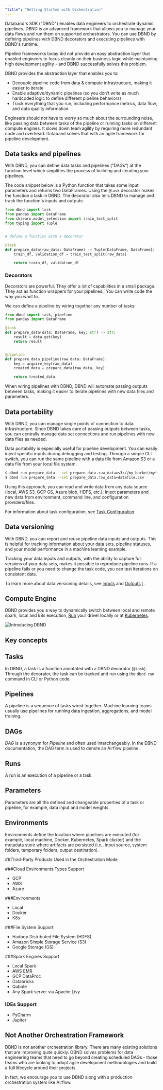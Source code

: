 ```yaml
---
"title": "Getting Started with Orchestration"
---
```

Databand's SDK ("DBND") enables data engineers to orchestrate dynamic pipelines. DBND is an advanced framework that allows you to manage your data flows and run them on supported orchestrators. You can use DBND by defining pipelines with DBND decorators and executing pipelines with DBND's runtime.

Pipeline frameworks today did not provide an easy abstraction layer that enabled engineers to focus cleanly on their business logic while maintaining high development agility - and DBND successfully solves this problem.

DBND provides the abstraction layer that enables you to:
* Decouple pipeline code from data & compute infrastructure, making it easier to iterate
* Enable adaptive/dynamic pipelines (so you don’t write as much hardcoded logic to define different pipeline behaviors)
* Track everything that you run, including performance metrics, data flow, and data quality information

Engineers should not have to worry so much about the surrounding noise, like passing data between tasks of the pipeline or running tasks on different compute engines. It slows down team agility by requiring more redundant code and overhead. Databand solves that with an agile framework for pipeline development.

## Data tasks and pipelines

With DBND, you can define data tasks and pipelines ("DAGs") at the function level which simplifies the process of building and iterating your pipelines.

The code snippet below is a Python function that takes some input parameters and returns two DataFrames. Using the `@task` decorator makes the function a task in DBND. The decorator also tells DBND to manage and track the function's inputs and outputs:

```python
from dbnd import task
from pandas import DataFrame
from sklearn.model_selection import train_test_split
from typing import Tuple


# define a function with a decorator

@task
def prepare_data(raw_data: DataFrame) -> Tuple[DataFrame, DataFrame]:
    train_df, validation_df = train_test_split(raw_data)

    return train_df, validation_df
```

### Decorators
Decorators are powerful. They offer a lot of capabilities in a small package. They act as function wrappers for your pipelines., You can write code the way you want to.

We can define a pipeline by wiring together any number of tasks:

<!-- noqa -->
```python
from dbnd import task, pipeline
from pandas import DataFrame

@task
def prepare_data(data: DataFrame, key: str) -> str:
    result = data.get(key)
    return result


@pipeline
def prepare_data_pipeline(raw_data: DataFrame):
    key = acquire_key(raw_data)
    treated_data = prepare_data(raw_data, key)

    return treated_data
```

When wiring pipelines with DBND, DBND will automate passing outputs between tasks, making it easier to iterate pipelines with new data files and parameters.

## Data portability

With DBND, you can manage single points of connection to data infrastructure. Since DBND takes care of passing outputs between tasks, you can centrally manage data set connections and run pipelines with new data files as needed.

Data portability is especially useful for pipeline development. You can easily inject specific inputs during debugging and testing. Through a simple CLI switch, you can run the same pipeline with a data file from Amazon S3 or a data file from your local file system.

```bash
$ dbnd run prepare_data --set prepare_data.raw_data=s3://my_backet/myfile.json
$ dbnd run prepare_data --set prepare_data.raw_data=datafile.csv
```

Using this approach, you can read and write data from any data source (local, AWS S3, GCP GS, Azure blob, HDFS, etc.); inject parameters and new data from environment, command line, and configuration providers/files.

For information about task configuration, see [Task Configuration](doc:object-configuration)

## Data versioning

With DBND, you can report and reuse pipeline data inputs and outputs. This is helpful for tracking information about your data sets, pipeline statuses, and your model performance in a machine learning example.

Tracking your data inputs and outputs, with the ability to capture full versions of your data sets, makes it possible to reproduce pipeline runs. If a pipeline fails or you need to change the task code, you can test iterations on consistent data.

To learn more about data versioning details, see [Inputs](doc:inputs) and [Outputs](doc:outputs) ].

## Compute Engine
DBND provides you a way to dynamically switch between local and remote spark, local and k8s execution, [Run](doc:running-pipelines) your driver locally or at [Kubernetes](doc:kubernetes-cluster).


![Introducing DBND](https://files.readme.io/7fc0a4e-Introducing_DBND.png)





## Key concepts

## Tasks

In DBND, a task is a function annotated with a DBND decorator (`@task`). Through the decorator, the task can be tracked and run using the `dbnd run` command in CLI or Python code.

## Pipelines

A pipeline is a sequence of tasks wired together. Machine learning teams usually use pipelines for running data ingestion, aggregations, and model training.

## DAGs

*DAG* is a synonym for *Pipeline* and often used interchangeably. In the DBND documentation, the DAG term is used to denote an Airflow pipeline.

## Runs

A run is an execution of a pipeline or a task.

## Parameters

Parameters are all the defined and changeable properties of a task or pipeline, for example, data input and model weights.

## Environments

Environments define the location where pipelines are executed (for example, local machine, Docker, Kubernetes, Spark cluster) and the metadata store where artifacts are persisted (i.e., input source, system folders, temporary folders, output destination).

##Third-Party Products Used in the Orchestration Mode

###Cloud Environments Types Support
  * GCP
  * AWS
  * Azure

###Environments
 * Local
 * Docker
 * K8s

###File System Support
  * Hadoop Distributed File System (HDFS)
  * Amazon Simple Storage Service (S3)
  * Google Storage (GS)

###Spark Engines Support
* Local Spark
* AWS EMR
* GCP DataProc
* Databricks
* Qubole
* Any Spark server via Apache Livy

### IDEs Support
  * PyCharm
  * Jupiter


## Not Another Orchestration Framework
DBND is not another orchestration library. There are many existing solutions that are improving quite quickly. DBND solves problems for data engineering teams that need to go beyond creating scheduled DAGs - those teams who are looking to adopt agile development methodologies and build a full lifecycle around their projects.

In fact, we encourage you to use DBND along with a production orchestration system like Airflow.
